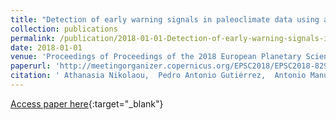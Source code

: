 ```yaml
---
title: "Detection of early warning signals in paleoclimate data using a genetic time series segmentation algorithm"
collection: publications
permalink: /publication/2018-01-01-Detection-of-early-warning-signals-in-paleoclimate-data-using-a-genetic-time-series-segmentation-algorithm
date: 2018-01-01
venue: 'Proceedings of Proceedings of the 2018 European Planetary Science Congress'
paperurl: 'http://meetingorganizer.copernicus.org/EPSC2018/EPSC2018-829-1.pdf'
citation: ' Athanasia Nikolaou,  Pedro Antonio Gutiérrez,  Antonio Manuel Durán-Rosal,  Francisco Fernandez-Navarro,  César Hervás-Martínez,  María Pérez-Ortiz, &quot;Detection of early warning signals in paleoclimate data using a genetic time series segmentation algorithm.&quot; Proceedings of Proceedings of the 2018 European Planetary Science Congress, Vol.12, 2018, Berlin (Germany).'
---
```

[Access paper here](http://meetingorganizer.copernicus.org/EPSC2018/EPSC2018-829-1.pdf){:target="_blank"}
